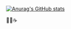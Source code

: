 [![Anurag's GitHub stats](https://github-readme-stats.vercel.app/api?username=uranashel44)](https://github.com/anuraghazra/github-readme-stats)

🧑‍💻☕️
